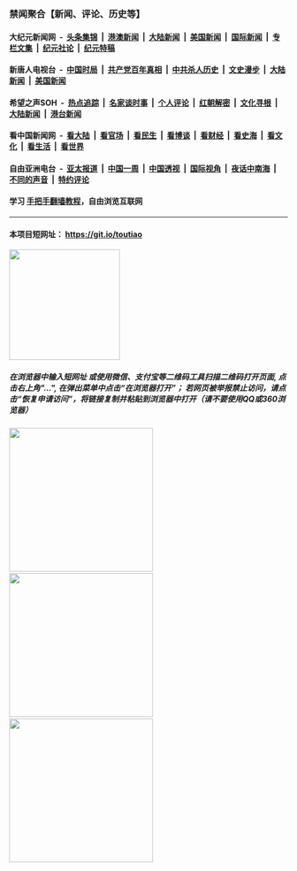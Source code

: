 ### 禁闻聚合【新闻、评论、历史等】

#### 大纪元新闻网 &nbsp;-&nbsp; [头条集锦](indexes/E头条集锦.md?t=02142211) &nbsp;|&nbsp; [港澳新闻](indexes/E港澳新闻.md?t=02142211)  &nbsp;|&nbsp; [大陆新闻](indexes/E大陆新闻.md?t=02142211) &nbsp;|&nbsp; [美国新闻](indexes/E美国新闻.md?t=02142211) &nbsp;|&nbsp; [国际新闻](indexes/E国际新闻.md?t=02142211) &nbsp;|&nbsp; [专栏文集](indexes/E专栏文集.md?t=02142211) &nbsp;|&nbsp; [纪元社论](indexes/E纪元社论.md?t=02142211) &nbsp;|&nbsp; [纪元特稿](indexes/E纪元特稿.md?t=02142211) 

#### 新唐人电视台 &nbsp;-&nbsp; [中国时局](indexes/N中国时局.md?t=02142211) &nbsp;|&nbsp; [共产党百年真相](indexes/N共产党百年真相.md?t=02142211) &nbsp;|&nbsp; [中共杀人历史](indexes/N中共杀人历史.md?t=02142211) &nbsp;|&nbsp; [文史漫步](indexes/N文史漫步.md?t=02142211) &nbsp;|&nbsp; [大陆新闻](indexes/N大陆新闻.md?t=02142211) &nbsp;|&nbsp; [美国新闻](indexes/N美国新闻.md?t=02142211)

#### 希望之声SOH &nbsp;-&nbsp; [热点追踪](indexes/H热点追踪.md?t=02142211) &nbsp;|&nbsp; [名家谈时事](indexes/H名家谈时事.md?t=02142211) &nbsp;|&nbsp; [个人评论](indexes/H个人评论.md?t=02142211)  &nbsp;|&nbsp; [红朝解密](indexes/H红朝解密.md?t=02142211) &nbsp;|&nbsp; [文化寻根](indexes/H文化寻根.md?t=02142211) &nbsp;|&nbsp; [大陆新闻](indexes/H大陆新闻.md?t=02142211) &nbsp;|&nbsp; [港台新闻](indexes/H港台新闻.md?t=02142211)

#### 看中国新闻网 &nbsp;-&nbsp; [看大陆](indexes/S看大陆.md?t=02142211) &nbsp;|&nbsp; [看官场](indexes/S看官场.md?t=02142211) &nbsp;|&nbsp; [看民生](indexes/S看民生.md?t=02142211)  &nbsp;|&nbsp; [看博谈](indexes/S看博谈.md?t=02142211) &nbsp;|&nbsp; [看财经](indexes/S看财经.md?t=02142211) &nbsp;|&nbsp; [看史海](indexes/S看史海.md?t=02142211) &nbsp;|&nbsp; [看文化](indexes/S看文化.md?t=02142211) &nbsp;|&nbsp; [看生活](indexes/S看生活.md?t=02142211) &nbsp;|&nbsp; [看世界](indexes/S看世界.md?t=02142211)

#### 自由亚洲电台 &nbsp;-&nbsp; [亚太报道](indexes/R亚太报道.md?t=02142211) &nbsp;|&nbsp; [中国一周](indexes/R中国一周.md?t=02142211) &nbsp;|&nbsp; [中国透视](indexes/R中国透视.md?t=02142211)  &nbsp;|&nbsp; [国际视角](indexes/R国际视角.md?t=02142211) &nbsp;|&nbsp; [夜话中南海](indexes/R夜话中南海.md?t=02142211) &nbsp;|&nbsp; [不同的声音](indexes/R不同的声音.md?t=02142211) &nbsp;|&nbsp; [特约评论](indexes/R特约评论.md?t=02142211)

#### 学习 [手把手翻墙教程](https://github.com/gfw-breaker/guides/wiki)，自由浏览互联网

----

#### 本项目短网址： https://git.io/toutiao
<img src="https://raw.githubusercontent.com/gfw-breaker/banned-news/master/scripts/img/qr.png" width="200px"/>  

##### 在浏览器中输入短网址 或使用微信、支付宝等二维码工具扫描二维码打开页面, 点击右上角"...", 在弹出菜单中点击“在浏览器打开”； 若网页被举报禁止访问，请点击“恢复申请访问”，将链接复制并粘贴到浏览器中打开（请不要使用QQ或360浏览器）

<img src="https://raw.githubusercontent.com/gfw-breaker/banned-news/master/scripts/img/1.png" width="260px"/> &nbsp; <img src="https://raw.githubusercontent.com/gfw-breaker/banned-news/master/scripts/img/2.png" width="260px"/> &nbsp; <img src="https://raw.githubusercontent.com/gfw-breaker/banned-news/master/scripts/img/3.png" width="260px"/>
